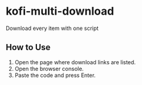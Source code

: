 # kofi-multi-download
Download every item with one script

## How to Use

1. Open the page where download links are listed.
2. Open the browser console.
3. Paste the code and press Enter.
